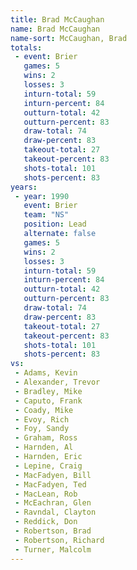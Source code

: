 ```yaml
---
title: Brad McCaughan
name: Brad McCaughan
name-sort: McCaughan, Brad
totals:
 - event: Brier
   games: 5
   wins: 2
   losses: 3
   inturn-total: 59
   inturn-percent: 84
   outturn-total: 42
   outturn-percent: 83
   draw-total: 74
   draw-percent: 83
   takeout-total: 27
   takeout-percent: 83
   shots-total: 101
   shots-percent: 83
years:
 - year: 1990
   event: Brier
   team: "NS"
   position: Lead
   alternate: false
   games: 5
   wins: 2
   losses: 3
   inturn-total: 59
   inturn-percent: 84
   outturn-total: 42
   outturn-percent: 83
   draw-total: 74
   draw-percent: 83
   takeout-total: 27
   takeout-percent: 83
   shots-total: 101
   shots-percent: 83
vs:
 - Adams, Kevin
 - Alexander, Trevor
 - Bradley, Mike
 - Caputo, Frank
 - Coady, Mike
 - Evoy, Rich
 - Foy, Sandy
 - Graham, Ross
 - Harnden, Al
 - Harnden, Eric
 - Lepine, Craig
 - MacFadyen, Bill
 - MacFadyen, Ted
 - MacLean, Rob
 - McEachran, Glen
 - Ravndal, Clayton
 - Reddick, Don
 - Robertson, Brad
 - Robertson, Richard
 - Turner, Malcolm
---
```

